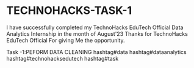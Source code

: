 # TECHNOHACKS-TASK-1
I have successfully completed my TechnoHacks EduTech Official Data Analytics Internship in the month of August'23
Thanks for TechnoHacks EduTech Official For giving Me the opportunity.

Task -1:PEFORM DATA CLEANING
hashtag#data hashtag#dataanalytics hashtag#technohacksedutech hashtag#task
